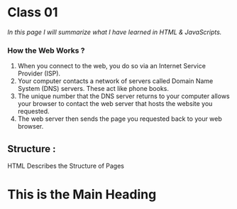 # Class 01

*In this page I will summarize what I have learned in HTML & JavaScripts.*

### How the Web Works ?

1. When you connect to the web, you do so via an Internet Service Provider (ISP).
2. Your computer contacts a network of servers called Domain Name System (DNS) servers. These act like phone books. 
3. The unique number that the DNS server returns to your computer allows your browser to contact the web server that hosts the website you requested.
4. The web server then sends the page you requested back to your web browser.

## Structure :

HTML Describes the Structure of Pages

<h1>This is the Main Heading</h1>

